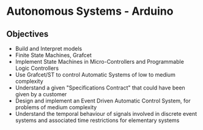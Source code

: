 # Autonomous Systems - Arduino
## Objectives

- Build and Interpret models
- Finite State Machines, Grafcet
- Implement State Machines in Micro-Controllers and Programmable Logic Controllers
- Use Grafcet/ST to control Automatic Systems of low to medium complexity
- Understand a given "Specifications Contract" that could have been given by a customer
- Design and implement an Event Driven Automatic Control System, for problems of medium complexity
- Understand the temporal behaviour of signals involved in discrete event systems and associated time restrictions for elementary systems

